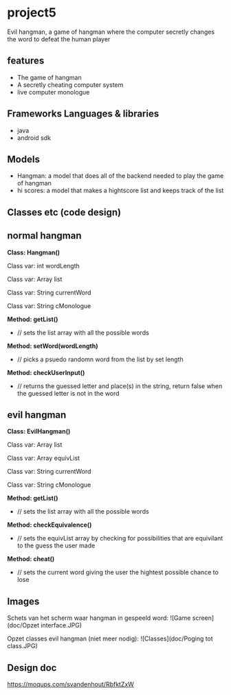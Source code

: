 project5
========

Evil hangman, a game of hangman where the computer secretly changes the word to defeat the human player

features
--------

- The game of hangman
- A secretly cheating computer system
- live computer monologue

Frameworks Languages & libraries
--------------------------------

- java
- android sdk

Models
------

- Hangman: a model that does all of the backend needed to play the game of hangman
- hi scores: a model that makes a hightscore list and keeps track of the list

Classes etc (code design)
-------------------------

normal hangman
--------------

**Class:              Hangman()**

Class var:          int wordLength

Class var:          Array list

Class var:          String currentWord

Class var:          String cMonologue


**Method:             getList()**

* // sets the list array with all the possible words

**Method:             setWord(wordLength)**

* // picks a psuedo randomn word from the list by set length

**Method:             checkUserInput()**

* // returns the guessed letter and place(s) in the string, return false when the guessed letter is not in the word

evil hangman
------------

**Class:              EvilHangman()**

Class var:          Array list

Class var:          Array equivList

Class var:          String currentWord

Class var:          String cMonologue


**Method:             getList()**

* // sets the list array with all the possible words

**Method:             checkEquivalence()**

* // sets the equivList array by checking for possibilities that are equivilant to the guess the user made

**Method:             cheat()**

* // sets the current word giving the user the hightest possible chance to lose


Images
------

Schets van het scherm waar hangman in gespeeld word:
![Game screen](doc/Opzet interface.JPG)

Opzet classes evil hangman (niet meer nodig):
![Classes](doc/Poging tot class.JPG)


Design doc
----------

https://moqups.com/svandenhout/RbfktZxW
